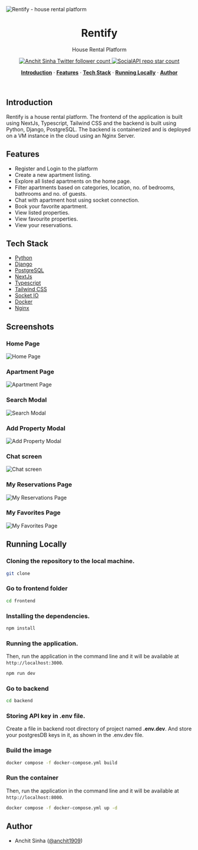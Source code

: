 <img alt="Rentify - house rental platform" src="/frontend/public/1.png">

<h1 align="center">Rentify</h1>

<p align="center">
    House Rental Platform
</p>

<p align="center">
  <a href="https://twitter.com/anchit1909" target="_blank">
    <img src="https://img.shields.io/twitter/follow/anchit1909?style=flat&label=anchit1909&logo=twitter&color=0bf&logoColor=fff" alt="Anchit Sinha Twitter follower count" />
  </a>
  <a href="https://github.com/Anchit1909/rentify-house-rental-django-nextjs" target="_blank">
    <img src="https://img.shields.io/github/stars/Anchit1909/rentify-house-rental-django-nextjs?label=Anchit1909%2FRentify" alt="SocialAPI repo star count" />
  </a>
</p>

<p align="center">
  <a href="#introduction"><strong>Introduction</strong></a> ·
  <a href="#features"><strong>Features</strong></a> ·
  <a href="#tech-stack"><strong>Tech Stack</strong></a> ·
  <a href="#running-locally"><strong>Running Locally</strong></a> ·
  <a href="#author"><strong>Author</strong></a>
</p>
<br/>

## Introduction

Rentify is a house rental platform. The frontend of the application is built using NextJs, Typescript, Tailwind CSS and the backend is built using Python, Django, PostgreSQL. The backend is containerized and is deployed on a VM instance in the cloud using an Nginx Server.

## Features

- Register and Login to the platform
- Create a new apartment listing.
- Explore all listed apartments on the home page.
- Filter apartments based on categories, location, no. of bedrooms, bathrooms and no. of guests.
- Chat with apartment host using socket connection.
- Book your favorite apartment.
- View listed properties.
- View favourite properties.
- View your reservations.

## Tech Stack

- [Python](https://www.python.org/)
- [Django](https://www.djangoproject.com/)
- [PostgreSQL](https://www.postgresql.org/)
- [NextJs](https://nextjs.org/)
- [Typescript](https://www.typescriptlang.org/)
- [Tailwind CSS](https://tailwindcss.com/)
- [Socket IO](https://socket.io/)
- [Docker](https://www.docker.com/)
- [Nginx](https://nginx.org/en/)

## Screenshots

### Home Page

<img alt="Home Page" src="/frontend/public/1.png">

### Apartment Page

<img alt="Apartment Page" src="/frontend/public/7.png">

### Search Modal

<img alt="Search Modal" src="/frontend/public/2.png">

### Add Property Modal

<img alt="Add Property Modal" src="/frontend/public/3.png">

### Chat screen

<img alt="Chat screen" src="/frontend/public/4.png">

### My Reservations Page

<img alt="My Reservations Page" src="/frontend/public/6.png">

### My Favorites Page

<img alt="My Favorites Page" src="/frontend/public/8.png">

## Running Locally

### Cloning the repository to the local machine.

```bash
git clone
```

### Go to frontend folder

```bash
cd frontend
```

### Installing the dependencies.

```bash
npm install
```

### Running the application.

Then, run the application in the command line and it will be available at `http://localhost:3000`.

```bash
npm run dev
```

### Go to backend

```bash
cd backend
```

### Storing API key in .env file.

Create a file in backend root directory of project named **.env.dev**. And store your postgresDB keys in it, as shown in the .env.dev file.

### Build the image

```bash
docker compose -f docker-compose.yml build
```

### Run the container

Then, run the application in the command line and it will be available at `http://localhost:8000`.

```bash
docker compose -f docker-compose.yml up -d
```

## Author

- Anchit Sinha ([@anchit1909](https://twitter.com/anchit1909))
